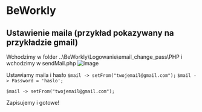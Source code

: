 # BeWorkly


## Ustawienie maila (przykład pokazywany na przykładzie gmail)
Wchodzimy w folder ..\BeWorkly\Logowanie\email_change_pass\PHP i wchodzimy w sendMail.php
![image](https://user-images.githubusercontent.com/77463212/197414314-8308bed2-fa68-46f8-9a44-7b9cd822701e.png)

Ustawiamy maila i hasło
`$mail -> setFrom("twojemail@gmail.com");`
`$mail -> Password = 'haslo';`

`$mail -> setFrom("twojemail@gmail.com");`

Zapisujemy i gotowe!

